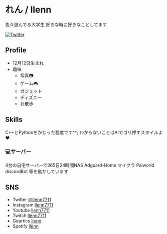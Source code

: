 # れん / llenn
色々遊んでる大学生
好きな時に好きなことしてます

[![Twitter](https://img.shields.io/badge/TWITTER-@llenn7711-1DA1F2.svg?logo=twitter&style=for-the-badge)](https://twitter.com/llenn7711)

## Profile
- 12月12日生まれ
- 趣味
  - 写真📷
  - ゲーム🎮
  - ガジェット
  - ディズニー
  - お散歩

## Skills
C++とPythonをかじった程度です^^;
わからないことはAIでゴリ押すスタイルよ♥️

### 💻サーバー
4台の自宅サーバーで365日24時間NAS Adguard-Home マイクラ Palworld discordBot 等を動かしています

## SNS
- Twitter
 [@llenn7711](https://twitter.com/llenn7711)
- Instagram
 [llenn7711](https://www.instagram.com/llenn7711/)
- Youtube
 [llenn7711](https://www.youtube.com/@llenn7711)
- Twitch
 [llenn7711](https://www.twitch.tv/llenn7711)
- Geartics
 [llenn](https://www.geartics.com/llenn)
- Spotify
 [llёnn](https://open.spotify.com/user/nf1kerwm7qkixidqeojw2ia2c?si=b534ac4dd7f345cf)
